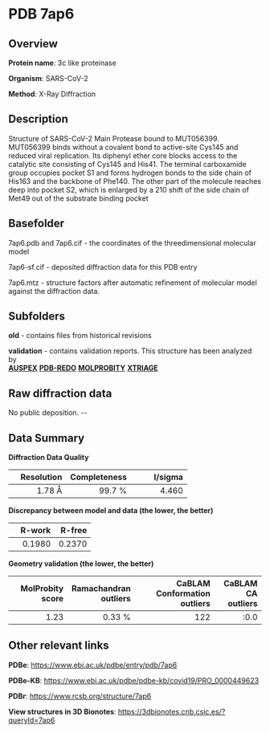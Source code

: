 # PDB 7ap6

## Overview

**Protein name**: 3c like proteinase

**Organism**: SARS-CoV-2

**Method**: X-Ray Diffraction

## Description

Structure of SARS-CoV-2 Main Protease bound to MUT056399. MUT056399 binds without a covalent bond to active-site Cys145 and reduced viral replication. Its diphenyl ether core blocks access to the catalytic site consisting of Cys145 and His41. The terminal carboxamide group occupies pocket S1 and forms hydrogen bonds to the side chain of His163 and the backbone of Phe140. The other part of the molecule reaches deep into pocket S2, which is enlarged by a 210 shift of the side chain of Met49 out of the substrate binding pocket

## Basefolder

7ap6.pdb and 7ap6.cif - the coordinates of the threedimensional molecular model

7ap6-sf.cif - deposited diffraction data for this PDB entry

7ap6.mtz - structure factors after automatic refinement of molecular model against the diffraction data.

## Subfolders



**old** - contains files from historical revisions

**validation** - contains validation reports. This structure has been analyzed by <br>[**AUSPEX**](https://github.com/thorn-lab/coronavirus_structural_task_force/tree/master/pdb/3c_like_proteinase/SARS-CoV-2/7ap6/validation/auspex) [**PDB-REDO**](https://github.com/thorn-lab/coronavirus_structural_task_force/tree/master/pdb/3c_like_proteinase/SARS-CoV-2/7ap6/validation/pdb-redo) [**MOLPROBITY**](https://github.com/thorn-lab/coronavirus_structural_task_force/tree/master/pdb/3c_like_proteinase/SARS-CoV-2/7ap6/validation/molprobity) [**XTRIAGE**](https://github.com/thorn-lab/coronavirus_structural_task_force/blob/master/pdb/3c_like_proteinase/SARS-CoV-2/7ap6/validation/Xtriage_output.log)   



## Raw diffraction data

No public deposition. --<br> 

## Data Summary
**Diffraction Data Quality**

|   | Resolution | Completeness| I/sigma |
|---|-------------:|----------------:|--------------:|
|   |1.78 Å|99.7  %|<img width=50/>4.460|

**Discrepancy between model and data (the lower, the better)**

|   | **R-work**| **R-free**   
|---|-------------:|----------------:|           
||  0.1980|  0.2370|

**Geometry validation (the lower, the better)**

|   |**MolProbity<br>score**| **Ramachandran<br>outliers** | **CaBLAM<br>Conformation outliers** | **CaBLAM<br>CA outliers** |
|---|-------------:|----------------:|----------------:|----------------:|
||  1.23|  0.33 %|122|:0.0|

 

 



## Other relevant links 
**PDBe**:  https://www.ebi.ac.uk/pdbe/entry/pdb/7ap6

**PDBe-KB**: https://www.ebi.ac.uk/pdbe/pdbe-kb/covid19/PRO_0000449623 
 
**PDBr**: https://www.rcsb.org/structure/7ap6 

**View structures in 3D Bionotes**: https://3dbionotes.cnb.csic.es/?queryId=7ap6

